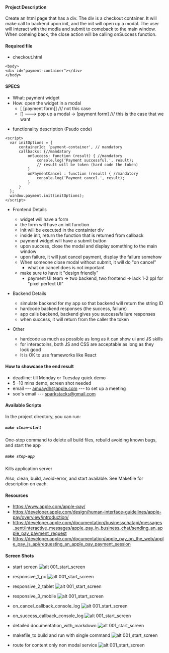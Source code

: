 #### Project Description
Create an html page that has a div. The div is a checkout container. It will make call to backend upon init, and the init will open up a modal. The user will interact with the modla and submit to comeback to the main window. When comeing back, the close action will be calling onSuccess function. 


#### Required file

  * checkout.html
```
<body>
<div id="payment-container"></div>
</body>
```

#### SPECS
- What: payment widget 
- How: open the widget in a modal
  * [       [payment form]] /// not this case
  * [] ---> pop up a modal -> [payment form] /// this is the case that we want

 * functionality description (Psudo code)

```
<script>  
  var initOptions = {
      containerId: ‘payment-container', // mandatory
      callbacks: {//mandatory
          onSuccess: function (result) { //mandatory
              console.log(‘Payment successful.', result);
              // result will be token (hard code the token)
          }
          onPaymentCancel : function (result) { //mandatory
              console.log(‘Payment cancel.', result);
          }
      }
  };
  window.payment.init(initOptions);    
</script>
```

- Frontend Details
  * widget will have a form
  * the form will have an init function
  * init will be executed in the containter div
  * inside init, return the function that is returned from callback
  * payment widget will have a submit button
  * upon success, close the modal and display something to the main window
  * upon failure, it will just cancel payment, display the failure somehow
  * When someone close modal without submit, it will do "on cancel"
     - what on cancel does is not important
  * make sure to have it "design friendly"
     - payment UI team -> two backend, two frontend -> lack 1-2 ppl for "pixel perfect UI"
  
- Backend Details
  * simulate backend for my app so that backend will return the string ID
  * hardcode backend responses (the success, failure)
  * app calls backend, backend gives you success/failure responses
  * when success, it will return from the caller the token

- Other
  * hardcode as much as possible as long as it can show ui and JS skills
  * for interactoins, both JS and CSS are acceptable as long as they look good
  * It is OK to use frameworks like React
  
#### How to showcase the end result
  * deadline: till Monday or Tuesday quick demo
  * 5 -10 mins demo, screen shot needed
  * email --- amuaydh@apple.com  --- to set up a meeting
  * soo's email --- sparkstacks@gmail.com


#### Available Scripts
In the project directory, you can run:

##### `make clean-start`
One-stop command to delete all build files, rebuild avoiding known bugs, and start the app

##### `make stop-app`
Kills application server

Also, clean, build, avoid-error, and start available. See Makefile for description on each.

#### Resources
  * https://www.apple.com/apple-pay/
  * https://developer.apple.com/design/human-interface-guidelines/apple-pay/overview/introduction/
  * https://developer.apple.com/documentation/businesschatapi/messages_sent/interactive_messages/apple_pay_in_business_chat/sending_an_apple_pay_payment_request
  * https://developer.apple.com/documentation/apple_pay_on_the_web/apple_pay_js_api/requesting_an_apple_pay_payment_session

#### Screen Shots
* start screen
![alt 001_start_screen](./ScreenShots/001_start_screen.png)

* responsive_1_pc
![alt 001_start_screen](./ScreenShots/002_responsive_1_pc.png)

* responsive_2_tablet
![alt 001_start_screen](./ScreenShots/002_responsive_2_tablet.png)

* responsive_3_mobile
![alt 001_start_screen](./ScreenShots/002_responsive_3_mobile.png)

* on_cancel_callback_console_log
![alt 001_start_screen](./ScreenShots/003_on_cancel_callback_console_log.png)

* on_success_callback_console_log
![alt 001_start_screen](./ScreenShots/003_on_success_callback_console_log.png)

* detailed documentation_with_markdown
![alt 001_start_screen](./ScreenShots/004_others_documentation_with_markdown.png)

* makefile_to build and run with single command
![alt 001_start_screen](./ScreenShots/004_others_makefile_for_running_with_single_command.png)

* route for content only non modal service
![alt 001_start_screen](./ScreenShots/004_others_route_for_content_only_non_modal_service.png)
